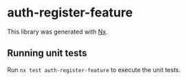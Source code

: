 # auth-register-feature

This library was generated with [Nx](https://nx.dev).

## Running unit tests

Run `nx test auth-register-feature` to execute the unit tests.
